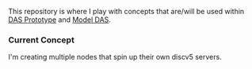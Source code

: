 This repository is where I play with concepts that are/will be used within [DAS Prototype](https://github.com/ChainSafe/das-prototype) and [Model DAS](https://github.com/EchoAlice/Model-DAS).

### Current Concept
I'm creating multiple nodes that spin up their own discv5 servers.